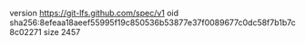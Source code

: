 version https://git-lfs.github.com/spec/v1
oid sha256:8efeaa18aeef55995f19c850536b53877e37f0089677c0dc58f7b1b7c8c02271
size 2457
